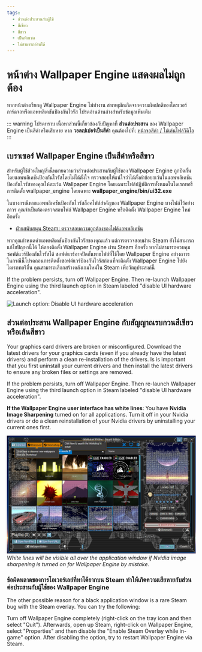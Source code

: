 ```yaml
---
tags:
  - ส่วนต่อประสานกับผู้ใช้
  - สีเขียว
  - สีขาว
  - เป็นพิกเซล
  - ไม่สามารถอ่านได้
---
```


# หน้าต่าง Wallpaper Engine แสดงผลไม่ถูกต้อง

หากหน้าต่างเรียกดู Wallpaper Engine ไม่ทำงาน สาเหตุมักเกิดจากความผิดปกติของไดรเวอร์การ์ดจอหรือแอพพลิเคชันป้องกันไวรัส โปรดอ่านด้านล่างสำหรับข้อมูลเพิ่มเติม

::: warning
โปรดทราบ เนื้อหาส่วนนี้เกี่ยวข้องกับปัญหาที่ **ส่วนต่อประสาน** ของ Wallpaper Engine เป็นสีดำหรือเสียหาย หาก **วอลเปเปอร์เป็นสีดำ** คุณต้องไปที่: [ หน้าจอสีดำ / ไม่เล่นไฟล์วิดีโอ](/noshow/notplaying.html)
:::

## เบราเซอร์ Wallpaper Engine เป็นสีดำหรือสีขาว

สำหรับผู้ใช้ส่วนใหญ่สิ่งนี้หมายความว่าส่วนต่อประสานกับผู้ใช้ของ Wallpaper Engine ถูกปิดกั้นโดยแอพพลิเคชันป้องกันไวรัสโดยไม่ได้ตั้งใจ ตรวจสอบให้แน่ใจว่าได้ตั้งค่าข้อยกเว้นในแอพพลิเคชันป้องกันไวรัสของคุณให้ละเว้น Wallpaper Engine โดยเฉพาะไฟล์ปฏิบัติการทั้งหมดในไดเรกทอรีการติดตั้ง wallpaper_engine โดยเฉพาะ **wallpaper_engine/bin/ui32.exe**

ในบางกรณีหากแอพพลิเคชันป้องกันไวรัสล็อคไฟล์สำคัญของ Wallpaper Engine บางไฟล์ไว้อย่างถาวร คุณจำเป็นต้องตรวจสอบไฟล์ Wallpaper Engine หรือติดตั้ง Wallpaper Engine ใหม่อีกครั้ง

* [ฝ่ายสนับสนุน Steam: ตรวจสอบความถูกต้องของไฟล์แอพพลิเคชัน](https://support.steampowered.com/kb_article.php?ref=2037-QEUH-3335)

หากคุณกำหนดค่าแอพพลิเคชันป้องกันไวรัสของคุณแล้ว แต่การตรวจสอบผ่าน Steam ยังไม่สามารถแก้ไขปัญหานี้ได้ ให้ลองติดตั้ง Wallpaper Engine ผ่าน Steam อีกครั้ง หากไม่สามารถควบคุมซอฟต์แวร์ป้องกันไวรัสได้ ซอฟต์แวร์อาจปิดกั้นพาธไฟล์ที่ใช้โดย Wallpaper Engine อย่างถาวร ในกรณีนี้โปรดถอนการติดตั้งซอฟต์แวร์ป้องกันไวรัสก่อนที่จะติดตั้ง Wallpaper Engine ไปยังไดเรกทอรีอื่น คุณสามารถเลือกสร้างคลังเกมใหม่ใน Steam เพื่อวัตถุประสงค์นี้

If the problem persists, turn off Wallpaper Engine. Then re-launch Wallpaper Engine using the third launch option in Steam labeled "disable UI hardware acceleration".

![Launch option: Disable UI hardware acceleration](/img/faq/steam_launch_option.jpg)

## ส่วนต่อประสาน Wallpaper Engine กับสัญญาณรบกวนสีเขียวหรือเส้นสีขาว

Your graphics card drivers are broken or misconfigured. Download the latest drivers for your graphics cards (even if you already have the latest drivers) and perform a clean re-installation of the drivers. Is is important that you first uninstall your current drivers and then install the latest drivers to ensure any broken files or settings are removed.

If the problem persists, turn off Wallpaper Engine. Then re-launch Wallpaper Engine using the third launch option in Steam labeled "disable UI hardware acceleration".

**If the Wallpaper Engine user interface has white lines**: You have **Nvidia Image Sharpening** turned on for all applications. Turn it off in your Nvidia drivers or do a clean reinstallation of your Nvidia drivers by uninstalling your current ones first.

![Nvidia Image Sharpening Issue](./imagesharpening.png) *White lines will be visible all over the application window if Nvidia image sharpening is turned on for Wallpaper Engine by mistake.*

### ข้อผิดพลาดของการโอเวอร์เลย์ที่หาได้ยากบน Steam ทำให้เกิดความเสียหายกับส่วนต่อประสานกับผู้ใช้ของ Wallpaper Engine

The other possible reason for a black application window is a rare Steam bug with the Steam overlay. You can try the following:

Turn off Wallpaper Engine completely (right-click on the tray icon and then select "Quit"). Afterwards, open up Steam, right-click on Wallpaper Engine, select "Properties" and then disable the "Enable Steam Overlay while in-game" option. After disabling the option, try to restart Wallpaper Engine via Steam. 